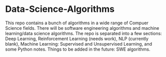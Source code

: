 # Data-Science-Algorithms

This repo contains a bunch of algorithms in a wide range of Compuer Science fields. There will be software engineering algorithms and machine learning/data science algorithms. 
The repo is separated into a few sections: Deep Learning, Reinforcement Learning (needs work), NLP (currently blank), Machine Learning: Supervised and Unsupervised Learning, and some Python notes. 
Things to be added in the future: SWE algorithms. 

